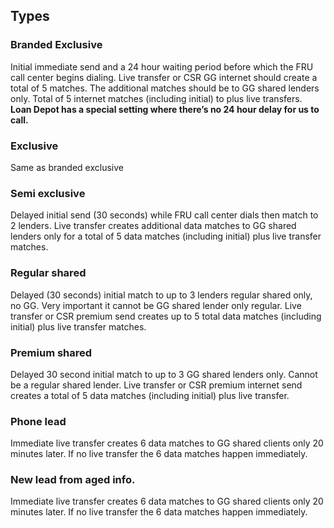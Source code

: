 ## Types
### Branded Exclusive
Initial immediate send and a 24 hour waiting period before which the FRU
call center begins dialing. Live transfer or CSR GG internet should create
a total of 5 matches. The additional matches should be to GG shared lenders
only. Total of 5 internet matches (including initial) to plus live
transfers.
**Loan Depot has a special setting where there’s no 24 hour delay for us to
call.**

### Exclusive
Same as branded exclusive

### Semi exclusive
Delayed initial send (30 seconds) while FRU call center dials then match to
2 lenders. Live transfer creates additional data matches to GG shared
lenders only for a total of 5 data matches (including initial) plus live
transfer matches.

### Regular shared
Delayed (30 seconds) initial match to up to 3 lenders regular shared only,
no GG. Very important it cannot be GG shared lender only regular. Live
transfer or CSR premium send creates up to 5 total data matches (including
initial) plus live transfer matches.

### Premium shared
Delayed 30 second initial match to up to 3 GG shared lenders only. Cannot
be a regular shared lender. Live transfer or CSR premium internet send
creates a total of 5 data matches (including initial) plus live transfer.

### Phone lead
Immediate live transfer creates 6 data matches to GG shared clients only 20
minutes later. If no live transfer the 6 data matches happen immediately.

### New lead from aged info.
Immediate live transfer creates 6 data matches to GG shared clients only 20
minutes later. If no live transfer the 6 data matches happen immediately.
